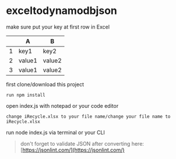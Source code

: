# exceltodynamodbjson

make sure put your key at first row in Excel

|   | A | B |
| - | - | - |
| 1 | key1 | key2 |
| 2 | value1 | value2 |
| 3 | value1 | value2 |

first clone/download this project
```
run npm install
```

open index.js with notepad or your code editor
```
change iRecycle.xlsx to your file name/change your file name to iRecycle.xlsx
```
run node index.js via terminal or your CLI

> don't forget to validate JSON after converting here: [https://jsonlint.com/](https://jsonlint.com/)
